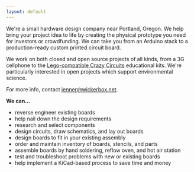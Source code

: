 ```yaml
---
layout: default
---
```


We're a small hardware design company near Portland, Oregon. We help bring your project idea to life by creating the physical prototype you need for investors or crowdfunding. We can take you from an Arduino stack to a production-ready custom printed circuit board.

We work on both closed and open source projects of all kinds, from a 3G cellphone to the [Lego-compatible Crazy Circuits](https://www.kickstarter.com/projects/browndoggadgets/crazy-circuits-unique-stem-projects-delivered-mont) educational kits. We're particularly interested in open projects which support environmental science.

For more info, contact [jenner@wickerbox.net](mailto:jenner@wickerbox.net).

**We can...**

- reverse engineer existing boards 
- help nail down the design requirements
- research and select components
- design circuits, draw schematics, and lay out boards
- design boards to fit in your existing assembly 
- order and maintain inventory of boards, stencils, and parts
- assemble boards by hand soldering, reflow oven, and hot air station
- test and troubleshoot problems with new or existing boards
- help implement a KiCad-based process to save time and money
